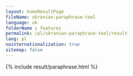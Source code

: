 ```yaml
---
layout: homeResultPage
fileName: ukranian-paraphrase-tool
language: uk
folderName : features
permalink: /pl/ukranian-paraphrase-tool/result
lang: pl
nointernationalization: true
sitemap: false
---
```

{% include result/paraphrase.html %}

<script src="/js/result/paraprashing.js" data-foldername="{{page.folderName}}" data-lang="{{page.lang}}"></script>